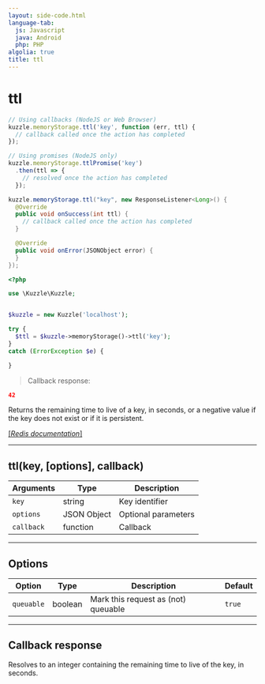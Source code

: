```yaml
---
layout: side-code.html
language-tab:
  js: Javascript
  java: Android
  php: PHP
algolia: true
title: ttl
---
```


# ttl

```js
// Using callbacks (NodeJS or Web Browser)
kuzzle.memoryStorage.ttl('key', function (err, ttl) {
  // callback called once the action has completed
});

// Using promises (NodeJS only)
kuzzle.memoryStorage.ttlPromise('key')
  .then(ttl => {
    // resolved once the action has completed
  });
```

```java
kuzzle.memoryStorage.ttl("key", new ResponseListener<Long>() {
  @Override
  public void onSuccess(int ttl) {
    // callback called once the action has completed
  }

  @Override
  public void onError(JSONObject error) {
  }
});
```

```php
<?php

use \Kuzzle\Kuzzle;


$kuzzle = new Kuzzle('localhost');

try {
  $ttl = $kuzzle->memoryStorage()->ttl('key');
}
catch (ErrorException $e) {

}
```

> Callback response:

```json
42
```

Returns the remaining time to live of a key, in seconds, or a negative value if the key does not exist or if it is persistent.

[[_Redis documentation_]](https://redis.io/commands/ttl)

---

## ttl(key, [options], callback)

| Arguments | Type | Description |
|---------------|---------|----------------------------------------|
| `key` | string | Key identifier |
| `options` | JSON Object | Optional parameters |
| `callback` | function | Callback |

---

## Options

| Option | Type | Description | Default |
|---------------|---------|----------------------------------------|---------|
| `queuable` | boolean | Mark this request as (not) queuable | `true` |


---

## Callback response

Resolves to an integer containing the remaining time to live of the key, in seconds.
